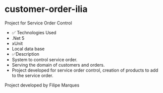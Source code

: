 # customer-order-ilia
Project for Service Order Control
  - ✅ Technologies Used
  - .Net 5
  - xUnit
  - Local data base
  - ✅Description
  - System to control service order.
  - Serving the domain of customers and orders.
  - Project developed for service order control, creation of products to add to the service order.


Project developed by Filipe Marques
